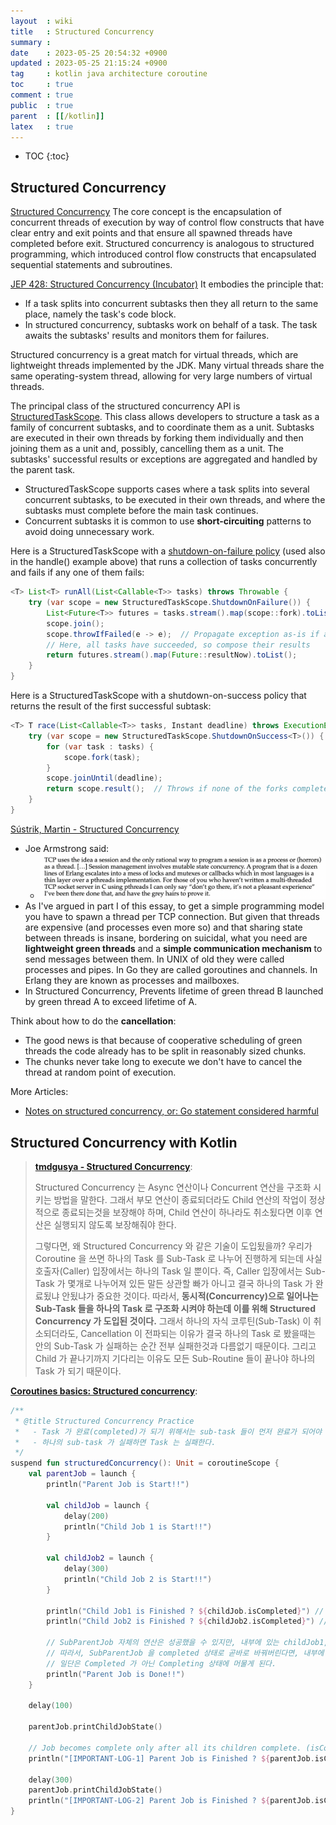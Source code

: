 ```yaml
---
layout  : wiki
title   : Structured Concurrency
summary : 
date    : 2023-05-25 20:54:32 +0900
updated : 2023-05-25 21:15:24 +0900
tag     : kotlin java architecture coroutine
toc     : true
comment : true
public  : true
parent  : [[/kotlin]]
latex   : true
---
```

* TOC
{:toc}

## Structured Concurrency

[Structured Concurrency](https://en.wikipedia.org/wiki/Structured_concurrency) The core concept is the encapsulation of concurrent threads of execution by way of control flow constructs that have clear entry and exit points and that ensure all spawned threads have completed before exit.
Structured concurrency is analogous to structured programming, which introduced control flow constructs that encapsulated sequential statements and subroutines.

[JEP 428: Structured Concurrency (Incubator)](https://openjdk.org/jeps/428) It embodies the principle that:
- If a task splits into concurrent subtasks then they all return to the same place, namely the task's code block.
- In structured concurrency, subtasks work on behalf of a task. The task awaits the subtasks' results and monitors them for failures.

Structured concurrency is a great match for virtual threads, which are lightweight threads implemented by the JDK. Many virtual threads share the same operating-system thread, allowing for very large numbers of virtual threads.

The principal class of the structured concurrency API is [StructuredTaskScope](https://download.java.net/java/early_access/loom/docs/api/jdk.incubator.concurrent/jdk/incubator/concurrent/StructuredTaskScope.html). This class allows developers to structure a task as a family of concurrent subtasks, and to coordinate them as a unit. Subtasks are executed in their own threads by forking them individually and then joining them as a unit and, possibly, cancelling them as a unit. The subtasks' successful results or exceptions are aggregated and handled by the parent task.
- StructuredTaskScope supports cases where a task splits into several concurrent subtasks, to be executed in their own threads, and where the subtasks must complete before the main task continues.
- Concurrent subtasks it is common to use __short-circuiting__ patterns to avoid doing unnecessary work.

Here is a StructuredTaskScope with a [shutdown-on-failure policy](https://openjdk.org/jeps/428#Shutdown-policies) (used also in the handle() example above) that runs a collection of tasks concurrently and fails if any one of them fails:

```java
<T> List<T> runAll(List<Callable<T>> tasks) throws Throwable {
    try (var scope = new StructuredTaskScope.ShutdownOnFailure()) {
        List<Future<T>> futures = tasks.stream().map(scope::fork).toList();
        scope.join();
        scope.throwIfFailed(e -> e);  // Propagate exception as-is if any fork fails
        // Here, all tasks have succeeded, so compose their results
        return futures.stream().map(Future::resultNow).toList();
    }
}
```

Here is a StructuredTaskScope with a shutdown-on-success policy that returns the result of the first successful subtask:

```java
<T> T race(List<Callable<T>> tasks, Instant deadline) throws ExecutionException {
    try (var scope = new StructuredTaskScope.ShutdownOnSuccess<T>()) {
        for (var task : tasks) {
            scope.fork(task);
        }
        scope.joinUntil(deadline);
        return scope.result();  // Throws if none of the forks completed successfully
    }
}
```

[Sústrik, Martin - Structured Concurrency](https://250bpm.com/blog:71/)
- Joe Armstrong said:
  - ![](/resource/wiki/kotlin-structured-concurrency/joe-armstrong.png)
- As I've argued in part I of this essay, to get a simple programming model you have to spawn a thread per TCP connection. But given that threads are expensive (and processes even more so) and that sharing state between threads is insane, bordering on suicidal, what you need are __lightweight green threads__ and a __simple communication mechanism__ to send messages between them. In UNIX of old they were called processes and pipes. In Go they are called goroutines and channels. In Erlang they are known as processes and mailboxes.
- In Structured Concurrency, Prevents lifetime of green thread B launched by green thread A to exceed lifetime of A.

Think about how to do the __cancellation__:
- The good news is that because of cooperative scheduling of green threads the code already has to be split in reasonably sized chunks.
- The chunks never take long to execute we don't have to cancel the thread at random point of execution.

More Articles:
- [Notes on structured concurrency, or: Go statement considered harmful](https://vorpus.org/blog/notes-on-structured-concurrency-or-go-statement-considered-harmful/)

## Structured Concurrency with Kotlin

> __[tmdgusya - Structured Concurrency](https://github.com/tmdgusya/kotlin-coroutine-series/blob/main/chapter/JOB_LIFE_CYCLE.md#structured-concurrency)__:
> 
> Structured Concurrency 는 Async 연산이나 Concurrent 연산을 구조화 시키는 방법을 말한다. 그래서 부모 연산이 종료되더라도 Child 연산의 작업이 정상적으로 종료되는것을 보장해야 하며, Child 연산이 하나라도 취소됬다면 이후 연산은 실행되지 않도록 보장해줘야 한다. 
>
> 그렇다면, 왜 Structured Concurrency 와 같은 기술이 도입됬을까? 우리가 Coroutine 을 쓰면 하나의 Task 를 Sub-Task 로 나누어 진행하게 되는데 사실 호출자(Caller) 입장에서는 하나의 Task 일 뿐이다. 즉, Caller 입장에서는 Sub-Task 가 몇개로 나누어져 있든 말든 상관할 빠가 아니고 결국 하나의 Task 가 완료됬냐 안됬냐가 중요한 것이다. 따라서, __동시적(Concurrency)으로 일어나는 Sub-Task 들을 하나의 Task 로 구조화 시켜야 하는데 이를 위해 Structured Concurrency 가 도입된 것이다.__ 그래서 하나의 자식 코루틴(Sub-Task) 이 취소되더라도, Cancellation 이 전파되는 이유가 결국 하나의 Task 로 봤을때는 안의 Sub-Task 가 실패하는 순간 전부 실패한것과 다름없기 때문이다. 그리고 Child 가 끝나기까지 기다리는 이유도 모든 Sub-Routine 들이 끝나야 하나의 Task 가 되기 때문이다.

__[Coroutines basics: Structured concurrency](https://kotlinlang.org/docs/coroutines-basics.html#structured-concurrency)__:

```kotlin
/**
 * @title Structured Concurrency Practice
 *   - Task 가 완료(completed)가 되기 위해서는 sub-task 들이 먼저 완료가 되어야 한다.
 *   - 하나의 sub-task 가 실패하면 Task 는 실패한다.
 */
suspend fun structuredConcurrency(): Unit = coroutineScope {
    val parentJob = launch {
        println("Parent Job is Start!!")

        val childJob = launch {
            delay(200)
            println("Child Job 1 is Start!!")
        }

        val childJob2 = launch {
            delay(300)
            println("Child Job 2 is Start!!")
        }

        println("Child Job1 is Finished ? ${childJob.isCompleted}") // false
        println("Child Job2 is Finished ? ${childJob2.isCompleted}") // false

        // SubParentJob 자체의 연산은 성공했을 수 있지만, 내부에 있는 childJob1, childJob2 의 성공 여부는 아직 확인할 수 없다.
        // 따라서, SubParentJob 을 completed 상태로 곧바로 바꿔버린다면, 내부에 있는 Job 들의 실행완료를 보장해줄 수 없게 된다.
        // 일단은 Completed 가 아닌 Completing 상태에 머물게 된다.
        println("Parent Job is Done!!")
    }

    delay(100)

    parentJob.printChildJobState()
    
    // Job becomes complete only after all its children complete. (isCompleted docs)
    println("[IMPORTANT-LOG-1] Parent Job is Finished ? ${parentJob.isCompleted}") // false

    delay(300)
    parentJob.printChildJobState()
    println("[IMPORTANT-LOG-2] Parent Job is Finished ? ${parentJob.isCompleted}") // true
}
```
